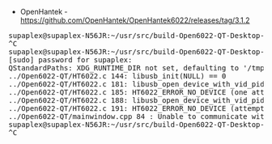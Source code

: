* OpenHantek - https://github.com/OpenHantek/OpenHantek6022/releases/tag/3.1.2

<pre>
supaplex@supaplex-N56JR:~/usr/src/build-Open6022-QT-Desktop-Debug$ OpenHantek 
^C
supaplex@supaplex-N56JR:~/usr/src/build-Open6022-QT-Desktop-Debug$ sudo ./Open6022-QT 
[sudo] password for supaplex: 
QStandardPaths: XDG_RUNTIME_DIR not set, defaulting to '/tmp/runtime-root'
../Open6022-QT/HT6022.c 144: libusb_init(NULL) == 0
../Open6022-QT/HT6022.c 181: libusb_open_device_with_vid_pid(NULL,0925,3881) = 00000000
../Open6022-QT/HT6022.c 185: HT6022_ERROR_NO_DEVICE (one attempt of two)
../Open6022-QT/HT6022.c 188: libusb_open_device_with_vid_pid(NULL,0924,3881) = 00000000
../Open6022-QT/HT6022.c 191: HT6022_ERROR_NO_DEVICE (attempt two of two)
../Open6022-QT/mainwindow.cpp 84 : Unable to communicate with USB device. exit code 252
supaplex@supaplex-N56JR:~/usr/src/build-Open6022-QT-Desktop-Debug$ OpenHantek 
^C
</pre>
